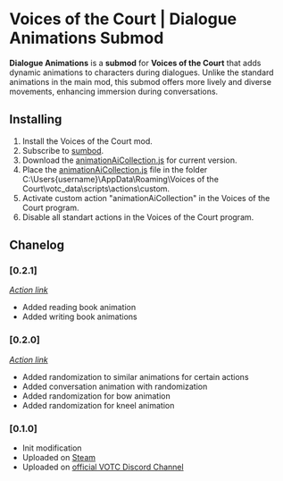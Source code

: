 # Voices of the Court | Dialogue Animations Submod

**Dialogue Animations** is a **submod** for **Voices of the Court** that adds dynamic animations to characters during dialogues.
Unlike the standard animations in the main mod, this submod offers more lively and diverse movements, enhancing immersion during conversations.

## Installing
1. Install the Voices of the Court mod.
2. Subscribe to [sumbod](https://steamcommunity.com/sharedfiles/filedetails/?id=3362917713).
3. Download the [animationAiCollection.js](https://disk.yandex.ru/d/MfuZN4bvJFPXkw) for current version.
4. Place the [animationAiCollection.js](https://disk.yandex.ru/d/MfuZN4bvJFPXkw) file in the folder C:\Users\{username}\AppData\Roaming\Voices of the Court\votc_data\scripts\actions\custom.
5. Activate custom action "animationAiCollection" in the Voices of the Court program.
6. Disable all standart actions in the Voices of the Court program.

## Chanelog
### [0.2.1]
[*Action link*](https://disk.yandex.ru/d/8Cg31CceTsyeYA)
- Added reading book animation
- Added writing book animations

### [0.2.0]
[*Action link*](https://disk.yandex.ru/d/MfuZN4bvJFPXkw)
- Added randomization to similar animations for certain actions
- Added conversation animation with randomization
- Added randomization for bow animation
- Added randomization for kneel animation

### [0.1.0]
- Init modification
- Uploaded on [Steam](https://steamcommunity.com/sharedfiles/filedetails/?id=3362917713)
- Uploaded on [official VOTC Discord Channel](https://discord.com/channels/1066522056243564585/1304911514079203369)
